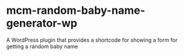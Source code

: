 # mcm-random-baby-name-generator-wp
A WordPress plugin that provides a shortcode for showing a form for getting a random baby name
